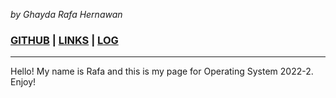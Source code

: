 _by Ghayda Rafa Hernawan_  
### [GITHUB](https://github.com/ghaydarafa) | [LINKS](https://github.com/ghaydarafa/os222/blob/master/links.md) | [LOG](https://github.com/ghaydarafa/os222/blob/master/TXT/mylog.txt)
---
Hello! My name is Rafa and this is my page for Operating System 2022-2.
Enjoy!
